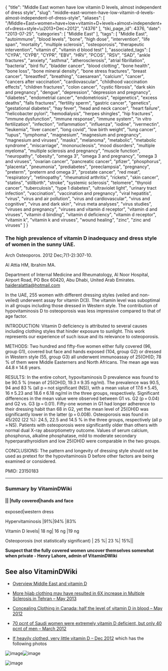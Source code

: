 {
    "title": "Middle East women have low vitamin D levels, almost independent of dress style",
    "slug": "middle-east-women-have-low-vitamin-d-levels-almost-independent-of-dress-style",
    "aliases": [
        "/Middle+East+women+have+low+vitamin+D+levels+almost+independent+of+dress+style+\u2013+Dec+2012",
        "/4376"
    ],
    "tiki_page_id": 4376,
    "date": "2013-07-25",
    "categories": [
        "Middle East"
    ],
    "tags": [
        "Middle East",
        "autoimmune",
        "blood levels",
        "bone",
        "high dose",
        "intervention",
        "life span",
        "mortality",
        "multiple sclerosis",
        "osteoporosis",
        "therapeutic intervention",
        "vitamin d",
        "vitamin d blood test"
    ],
    "associated_tags": [
        "CYPA",
        "CYPB",
        "CYPR",
        "EBV",
        "HRV",
        "PCOS",
        "RSV",
        "SAD",
        "ankle fractures",
        "anxiety",
        "asthma",
        "atherosclerosis",
        "atrial fibrillation",
        "bacteria",
        "bird flu",
        "bladder cancer",
        "blood clotting",
        "bone health",
        "bone loss",
        "bone mineral density",
        "bone stress fractures",
        "breast cancer",
        "breastfed",
        "breathing",
        "caesarean",
        "calcium",
        "cancer",
        "cancers after vaccination",
        "cardiovascular",
        "childhood vaccination effects",
        "children fractures",
        "colon cancer",
        "cystic fibrosis",
        "dark skin and pregnancy",
        "dengue",
        "depression",
        "depression and pregnancy",
        "diabetes",
        "endometrial cancer",
        "endometriosis",
        "epigenetics",
        "excess deaths",
        "falls fractures",
        "fertility sperm",
        "gastric cancer",
        "genetics",
        "gestational diabetes",
        "hay fever",
        "head and neck cancer",
        "heart failure",
        "helicobacter pylori",
        "hemodialysis",
        "herpes shingles",
        "hip fractures",
        "immune dysfunction",
        "immune response",
        "immune system",
        "in vitro fertilization",
        "infection",
        "inflammation",
        "influenza",
        "iodine",
        "ivermectin",
        "leukemia",
        "liver cancer",
        "long covid",
        "low birth weight",
        "lung cancer",
        "lupus",
        "lymphoma",
        "magnesium",
        "magnesium and pregnancy",
        "magnesium and viruses",
        "masks",
        "melanoma",
        "metabolic",
        "metabolic syndrome",
        "miscarriage",
        "mononucleosis",
        "mood disorders",
        "multiple myeloma",
        "multiple sclerosis and pregnancy",
        "muscle function",
        "neuropathy",
        "obesity",
        "omega 3",
        "omega 3 and pregnancy",
        "omega 3 and viruses",
        "ovarian cancer",
        "pancreatic cancer",
        "pfizer",
        "phosphorus",
        "placenta",
        "pneumonia",
        "prediabetes",
        "preeclampsia",
        "pregnancy",
        "preterm",
        "preterm and omega 3",
        "prostate cancer",
        "red meat",
        "respiratory",
        "retinopathy",
        "rheumatoid arthritis",
        "rickets",
        "skin cancer",
        "statins",
        "stillbirth",
        "stroke",
        "systemic sclerosis",
        "telomere",
        "thyroid cancer",
        "tuberculosis",
        "type 1 diabetes",
        "ultraviolet light",
        "urinary tract infection",
        "vaccination",
        "vaccination and pregnancy",
        "viral hepatitis",
        "virus",
        "virus and air pollution",
        "virus and cardiovascular",
        "virus and cognitive",
        "virus and dark skin",
        "virus meta analyses",
        "virus studies",
        "viruses and pregnancy",
        "viruses and vitamin d receptor",
        "vitamin d and viruses",
        "vitamin d binding",
        "vitamin d deficiency",
        "vitamin d receptor",
        "vitamin k",
        "vitamin k and viruses",
        "wound healing",
        "zinc",
        "zinc and viruses"
    ]
}


### The high prevalence of vitamin D inadequacy and dress style of women in the sunny UAE.

Arch Osteoporos. 2012 Dec;7(1-2):307-10.

Al Attia HM, Ibrahim MA.

Department of Internal Medicine and Rheumatology, Al Noor Hospital, Airport Road, PO Box 60420, Abu Dhabi, United Arab Emirates. haideralattia@hotmail.com

In the UAE, 255 women with different dressing styles (veiled and non-veiled) underwent assay for vitamin D(3). The vitamin level was suboptimal in all groups including those dressed in Western style. The contribution of hypovitaminosis D to osteoporosis was less impressive compared to that of age factor.

INTRODUCTION: Vitamin D deficiency is attributed to several causes including clothing styles that hinder exposure to sunlight. This work represents our experience of such issue and its relevance to osteoporosis.

METHODS: Two hundred and fifty-five women either fully covered (96, group G1), covered but face and hands exposed (104, group G2) or dressed in Western style (55, group G3) all underwent immunoassay of 25(OH)D; 78 % of them were Middle Easterners and North Africans. The mean age was 44.8 ± 14.6 years.

RESULTS: In the entire cohort, hypovitaminosis D prevalence was found to be 90.5 % (mean of 25(OH)D, 19.3 ± 9.35 ng/ml). The prevalence was 90.5, 94 and 83 % (all p = not significant (NS)), with a mean value of 17.6 ± 5.45, 16 ± 5.23 and 18.6 ± 6.18 ng/ml in the three groups, respectively. Significant differences in the mean value were observed between G1 vs. G2 (p = 0.04) and G2 vs. G3 (p = 0.01). Fifty-one women in G1 had longer adherence to their dressing habit than 68 in G2, yet the mean level of 25(OH)D was significantly lower in the latter (p = 0.008). Osteoporosis was found in 45/202 (22 %): 24.5, 22.5 and 14.5 % in the three groups, respectively (all p = NS). Patients with osteoporosis were significantly older than others with normal dual X-ray absorptiometry outcome. Values of serum calcium, phosphorus, alkaline phosphatase, mild to moderate secondary hyperparathyroidism and low 25(OH)D were comparable in the two groups.

CONCLUSIONS: The pattern and longevity of dressing style should not be used as pretext for the hypovitaminosis D before other factors are being examined or considered.

PMID:     23150183

---

### Summary by VitaminDWiki

#### || |fully covered|hands and face   
exposed|western dress

Hypervitaminosis |91%|94% |83%

Vitamin D levels| 18 ng| 16 ng |19 ng

Osteoporosis (not statistically significant) | 25 %| 23 %| 15%||

 **Suspect that the fully covered women uncover themselves somewhat when private - Henry Lahore, admin of VitaminDWiki** 

## See also VitaminDWiki

* [Overview Middle East and vitamin D](/tags/overview-middle-east-and-vitamin-d.html)

* [More hijab clothing may have resulted in 6X increase in Multiple Sclerosis in Tehran – May 2013](/posts/more-hijab-clothing-may-have-resulted-in-6x-increase-in-multiple-sclerosis-in-tehran) 

* [Concealing Clothing in Canada: half the level of vitamin D in blood – May 2012](/tags/concealing-clothing-in-canada-half-the-level-of-vitamin-d-in-blood-may-2012.html)

* [70 pcnt of Saudi women were extremely vitamin D deficient, but only 40 pcnt of men – March 2012](/tags/70-pcnt-of-saudi-women-were-extremely-vitamin-d-deficient-but-only-40-pcnt-of-men-march-2012.html)

* [If heavily clothed, very little vitamin D – Dec 2012](/posts/if-heavily-clothed-very-little-vitamin-d)  which has the following photos

<img src="https://d378j1rmrlek7x.cloudfront.net/attachments/jpeg/higab.jpg" alt="image"><img src="https://d378j1rmrlek7x.cloudfront.net/attachments/jpeg/niqab.jpg" alt="image">

<img src="https://d378j1rmrlek7x.cloudfront.net/attachments/jpeg/clothing.jpg" alt="image">